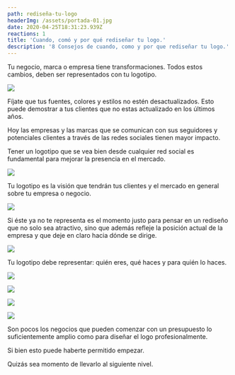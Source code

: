 ```yaml
---
path: rediseña-tu-logo
headerImg: /assets/portada-01.jpg
date: 2020-04-25T18:31:23.939Z
reactions: 1
title: 'Cuando, comó y por qué rediseñar tu logo.'
description: '8 Consejos de cuando, como y por que rediseñar tu logo.'
---
```

Tu negocio, marca o empresa tiene transformaciones. Todos estos cambios, deben ser representados con tu logotipo.

![](/assets/tip1-01.jpg)

Fíjate que tus fuentes, colores y estilos no estén desactualizados. Esto puede demostrar a tus clientes que no estas actualizado en los últimos años.

Hoy las empresas y las marcas que se comunican con sus seguidores y potenciales clientes a través de las redes sociales tienen mayor impacto.



Tener un logotipo que se vea bien desde cualquier red social es fundamental para mejorar la presencia en el mercado.

![](/assets/tip1-03.jpg)

Tu logotipo es la visión que tendrán tus clientes y el mercado en general sobre tu empresa o negocio.

![](/assets/tip1-04.jpg)

Si éste ya no te representa es el momento justo para pensar en un rediseño que no solo sea atractivo, sino que además refleje la posición actual de la empresa y que deje en claro hacia dónde se dirige.

![](/assets/tip1-05.jpg)

Tu logotipo debe representar: quién eres, qué haces y para quién lo haces.

![](/assets/tip1-06.jpg)



![](/assets/tip1-07.jpg)



![](/assets/tip1-08.jpg)

![](/assets/tip1-09.jpg)

Son pocos los negocios que pueden comenzar con un presupuesto lo suficientemente amplio como para diseñar el logo profesionalmente.

Si bien esto puede haberte permitido empezar.

Quizás sea momento de llevarlo al siguiente nivel.
